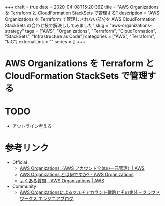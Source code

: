 +++
draft = true
date = 2020-04-08T15:20:36Z
title = "AWS Organizations を Terraform と CloudFormation StackSets で管理する"
description = "AWS Organizations を Terraform で管理しきれない部分を AWS CloudFormation StackSets の合わせ技で解決ししてみました"
slug = "aws-organizations-strategy"
tags = ["AWS", "Organizations", "Terraform", "CloudFormation", "StackSets", "Infrastructure as Code"]
categories = ["AWS", "Terraform", "IaC"]
externalLink = ""
series = []
+++

# AWS Organizations を Terraform と CloudFormation StackSets で管理する

# TODO

- アウトライン考える

# 参考リンク

- Official
  - [AWS Organizations（AWS アカウント全体の一元管理）\| AWS](https://aws.amazon.com/jp/organizations/)
  - [AWS Organizations とは何ですか? \- AWS Organizations](https://docs.aws.amazon.com/ja_jp/organizations/latest/userguide/orgs_introduction.html)
  - [よくある質問 \- AWS Organizations \| AWS](https://aws.amazon.com/jp/organizations/faqs/)
- Community
  - [AWS Organizationsによるマルチアカウント戦略とその実装 \- クラウドワークス エンジニアブログ](https://engineer.crowdworks.jp/entry/2018/07/17/103453)
